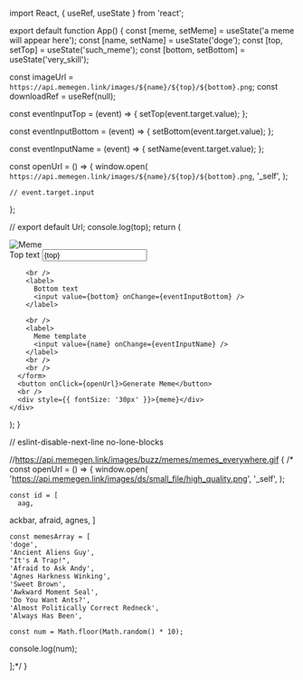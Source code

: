 import React, { useRef, useState } from 'react';

export default function App() {
  const [meme, setMeme] = useState('a meme will appear here');
  const [name, setName] = useState('doge');
  const [top, setTop] = useState('such_meme');
  const [bottom, setBottom] = useState('very_skill');

  const imageUrl = `https://api.memegen.link/images/${name}/${top}/${bottom}.png`;
  const downloadRef = useRef(null);

  const eventInputTop = (event) => {
    setTop(event.target.value);
  };

  const eventInputBottom = (event) => {
    setBottom(event.target.value);
  };

  const eventInputName = (event) => {
    setName(event.target.value);
  };

  const openUrl = () => {
    window.open(
      `https://api.memegen.link/images/${name}/${top}/${bottom}.png`,
      '_self',
    );

    // event.target.input
  };

  // export default Url;
  console.log(top);
  return (
    <div>
      <img src={imageUrl} alt="Meme" data-test-id="meme-image" />
      <br />
      <form id="memeWords">
        <label>
          Top text
          <input value={top} onChange={eventInputTop} />
        </label>

        <br />
        <label>
          Bottom text
          <input value={bottom} onChange={eventInputBottom} />
        </label>

        <br />
        <label>
          Meme template
          <input value={name} onChange={eventInputName} />
        </label>
        <br />
        <br />
      </form>
      <button onClick={openUrl}>Generate Meme</button>
      <br />
      <div style={{ fontSize: '30px' }}>{meme}</div>
    </div>
  );
}

// eslint-disable-next-line no-lone-blocks

//https://api.memegen.link/images/buzz/memes/memes_everywhere.gif
{
  /*
  const openUrl = () => {
    window.open(
      'https://api.memegen.link/images/ds/small_file/high_quality.png',
      '_self',
    );

    const id = [
      aag,
ackbar,
afraid,
agnes,
    ]

    const memesArray = [
    'doge',
    'Ancient Aliens Guy',
    "It's A Trap!",
    'Afraid to Ask Andy',
    'Agnes Harkness Winking',
    'Sweet Brown',
    'Awkward Moment Seal',
    'Do You Want Ants?',
    'Almost Politically Correct Redneck',
    'Always Has Been',

    const num = Math.floor(Math.random() * 10);
  console.log(num);

  ];*/
}
